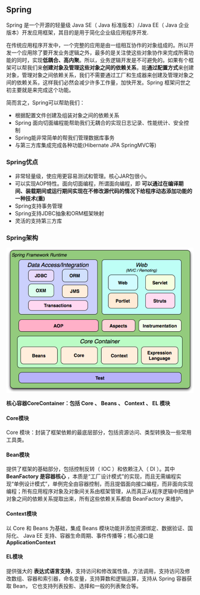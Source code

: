 ## Spring
Spring 是一个开源的轻量级 Java SE（ Java 标准版本）/Java EE（ Java 企业版本）开发应用框架，其目的是用于简化企业级应用程序开发.

在传统应用程序开发中，一个完整的应用是由一组相互协作的对象组成的。所以开发一个应用除了要开发业务逻辑之外，最多的是关注使这些对象协作来完成所需功能的同时，实现**低耦合、高内聚**。所以，业务逻辑开发是不可避免的。如果有个框架可以帮我们来**创建对象及管理这些对象之间的依赖关系**，能**通过配置方式**来创建对象，管理对象之间依赖关系，我们不需要通过工厂和生成器来创建及管理对象之间的依赖关系，这样我们必然会减少许多工作量，加快开发。Spring 框架问世之初主要就是来完成这个功能。

简而言之，Spring可以帮助我们：

 - 根据配置文件创建及组装对象之间的依赖关系
 - Spring 面向切面编程能帮助我们无耦合的实现日志记录、性能统计、安全控制
 -  Spring能非常简单的帮我们管理数据库事务
 - 与第三方库集成完成各种功能(Hibernate JPA SpringMVC等)


### Spring优点

 - 非常轻量级，使应用更容易测试和管理。核心JAR包很小。
 - 可以实现AOP特性。面向切面编程，所谓面向编程，即 **可以通过在编译期间、装载期间或运行期间实现在不修改源代码的情况下给程序动态添加功能的一种技术(重)**
 - Spring支持事务管理
 - Spring支持JDBC抽象和ORM框架映射
 - 灵活的支持第三方库


### Spring架构

![](image/spring0.png)

**核心容器CoreContainer：包括 Core 、 Beans 、 Context 、 EL 模块**

#### Core模块

Core 模块：封装了框架依赖的最底层部分，包括资源访问、类型转换及一些常用工具类。

#### Bean模块
提供了框架的基础部分，包括控制反转（ IOC ）和依赖注入（ DI ）。其中 **BeanFactory 是容器核心** ，本质是“工厂设计模式”的实现，而且无需编程实现“单例设计模式”，单例完全由容器控制，而且提倡面向接口编程，而非面向实现编程；所有应用程序对象及对象间关系由框架管理，从而真正从程序逻辑中把维护对象之间的依赖关系提取出来，所有这些依赖关系都由 BeanFactory 来维护。

#### Context模块
以 Core 和 Beans 为基础，集成 Beans 模块功能并添加资源绑定、数据验证、国际化、 Java EE 支持、容器生命周期、事件传播等；核心接口是 **ApplicationContext**


#### EL模块
提供强大的 **表达式语言支持**，支持访问和修改属性值，方法调用，支持访问及修改数组、容器和索引器，命名变量，支持算数和逻辑运算，支持从 Spring 容器获取 Bean， 它也支持列表投影、选择和一般的列表聚合等。
